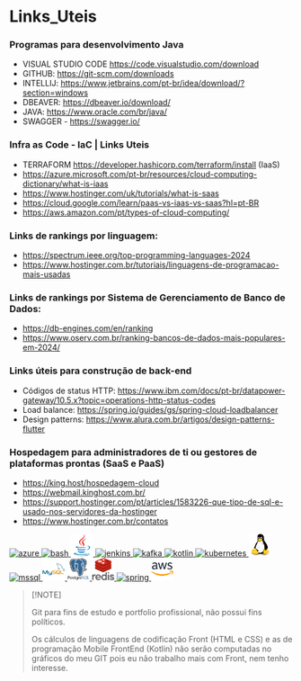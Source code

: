 # Links_Uteis

### Programas para desenvolvimento Java 

- VISUAL STUDIO CODE https://code.visualstudio.com/download
- GITHUB: https://git-scm.com/downloads
- INTELLIJ: https://www.jetbrains.com/pt-br/idea/download/?section=windows
- DBEAVER: https://dbeaver.io/download/
- JAVA: https://www.oracle.com/br/java/
- SWAGGER - https://swagger.io/

### Infra as Code - IaC | Links Uteis

- TERRAFORM https://developer.hashicorp.com/terraform/install (IaaS)
- https://azure.microsoft.com/pt-br/resources/cloud-computing-dictionary/what-is-iaas
- https://www.hostinger.com/uk/tutorials/what-is-saas
- https://cloud.google.com/learn/paas-vs-iaas-vs-saas?hl=pt-BR
- https://aws.amazon.com/pt/types-of-cloud-computing/

 
### Links de rankings por linguagem:
- https://spectrum.ieee.org/top-programming-languages-2024
- https://www.hostinger.com.br/tutoriais/linguagens-de-programacao-mais-usadas

### Links de rankings por Sistema de Gerenciamento de Banco de Dados:

- https://db-engines.com/en/ranking
- https://www.oserv.com.br/ranking-bancos-de-dados-mais-populares-em-2024/


### Links úteis para construção de back-end

- Códigos de status HTTP: https://www.ibm.com/docs/pt-br/datapower-gateway/10.5.x?topic=operations-http-status-codes
- Load balance: https://spring.io/guides/gs/spring-cloud-loadbalancer
- Design patterns: https://www.alura.com.br/artigos/design-patterns-flutter

### Hospedagem para administradores de ti ou gestores de plataformas prontas (SaaS e PaaS)
- https://king.host/hospedagem-cloud
- https://webmail.kinghost.com.br/
- https://support.hostinger.com/pt/articles/1583226-que-tipo-de-sql-e-usado-nos-servidores-da-hostinger
- https://www.hostinger.com.br/contatos


<p align="left">  </a> <a href="https://azure.microsoft.com/en-in/" target="_blank" rel="noreferrer"> <img src="https://www.vectorlogo.zone/logos/microsoft_azure/microsoft_azure-icon.svg" alt="azure" width="40" height="40"/> </a> <a href="https://www.gnu.org/software/bash/" target="_blank" rel="noreferrer"> <img src="https://www.vectorlogo.zone/logos/gnu_bash/gnu_bash-icon.svg" alt="bash" width="40" height="40"/> </a> <a href="https://www.docker.com/" target="_blank" rel="noreferrer"> </a> <a href="https://www.java.com" target="_blank" rel="noreferrer"> <img src="https://raw.githubusercontent.com/devicons/devicon/master/icons/java/java-original.svg" alt="java" width="40" height="40"/> </a> <a href="https://www.jenkins.io" target="_blank" rel="noreferrer"> <img src="https://www.vectorlogo.zone/logos/jenkins/jenkins-icon.svg" alt="jenkins" width="40" height="40"/> </a> <a href="https://kafka.apache.org/" target="_blank" rel="noreferrer"> <img src="https://www.vectorlogo.zone/logos/apache_kafka/apache_kafka-icon.svg" alt="kafka" width="40" height="40"/> </a> <a href="https://kotlinlang.org" target="_blank" rel="noreferrer"> <img src="https://www.vectorlogo.zone/logos/kotlinlang/kotlinlang-icon.svg" alt="kotlin" width="40" height="40"/> </a> <a href="https://kubernetes.io" target="_blank" rel="noreferrer"> <img src="https://www.vectorlogo.zone/logos/kubernetes/kubernetes-icon.svg" alt="kubernetes" width="40" height="40"/> </a> <a href="https://www.linux.org/" target="_blank" rel="noreferrer"> <img src="https://raw.githubusercontent.com/devicons/devicon/master/icons/linux/linux-original.svg" alt="linux" width="40" height="40"/> </a>  <a href="https://www.microsoft.com/en-us/sql-server" target="_blank" rel="noreferrer"> <img src="https://www.svgrepo.com/show/303229/microsoft-sql-server-logo.svg" alt="mssql" width="40" height="40"/> </a> <a href="https://www.mysql.com/" target="_blank" rel="noreferrer"> <img src="https://raw.githubusercontent.com/devicons/devicon/master/icons/mysql/mysql-original-wordmark.svg" alt="mysql" width="40" height="40"/> </a> <a href="https://www.postgresql.org" target="_blank" rel="noreferrer"> <img src="https://raw.githubusercontent.com/devicons/devicon/master/icons/postgresql/postgresql-original-wordmark.svg" alt="postgresql" width="40" height="40"/> </a> <a href="https://redis.io" target="_blank" rel="noreferrer"> <img src="https://raw.githubusercontent.com/devicons/devicon/master/icons/redis/redis-original-wordmark.svg" alt="redis" width="40" height="40"/> </a> <a href="https://spring.io/" target="_blank" rel="noreferrer"> <img src="https://www.vectorlogo.zone/logos/springio/springio-icon.svg" alt="spring" width="40" height="40"/> </a> <a href="https://aws.amazon.com" target="_blank" rel="noreferrer"> <img src="https://raw.githubusercontent.com/devicons/devicon/master/icons/amazonwebservices/amazonwebservices-original-wordmark.svg" alt="aws" width="40" height="40"/> </a><a</p>

>  [!NOTE]
>   
>  Git para fins de estudo e portfolio profissional, não possui fins políticos.
> 
>  Os cálculos de linguagens de codificação Front (HTML e CSS) e as de programação Mobile FrontEnd (Kotlin) não serão computadas no gráficos do meu GIT pois eu não trabalho mais com Front, nem tenho interesse.
 







